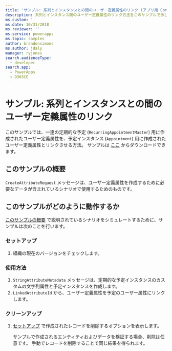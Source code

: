```yaml
---
title: 'サンプル: 系列とインスタンスとの間のユーザー定義属性のリンク (アプリ用 Common Data Service) | Microsoft Docs'
description: 系列とインスタンス間のユーザー定義属性のリンク方法をこのサンプルで示します。
ms.custom: ''
ms.date: 10/31/2018
ms.reviewer: ''
ms.service: powerapps
ms.topic: samples
author: brandonsimons
ms.author: jdaly
manager: ryjones
search.audienceType:
  - developer
search.app:
  - PowerApps
  - D365CE
---
```

# <a name="sample-link-custom-attributes-between-series-and-instances"></a>サンプル: 系列とインスタンスとの間のユーザー定義属性のリンク

このサンプルでは、一連の定期的な予定 (`RecurringAppointmentMaster`) 用に作成されたユーザー定義属性を、予定インスタンス (`Appointment`) 用に作成されたユーザー定義属性とリンクさせる方法。 サンプルは [ここ](https://github.com/Microsoft/PowerApps-Samples/tree/master/cds/orgsvc/C%23/LinkAttributes) からダウンロードできます。

## <a name="what-this-sample-does"></a>このサンプルの概要

`CreateAttributeRequest` メッセージは、ユーザー定義属性を作成するために必要なデータが含まれているシナリオで使用するためのものです。

## <a name="how-this-sample-works"></a>このサンプルがどのように動作するか

[このサンプルの概要](#what-this-sample-does) で説明されているシナリオをシミュレートするために、サンプルは次のことを行います。

### <a name="setup"></a>セットアップ

1. 組織の現在のバージョンをチェックします。

### <a name="demonstrate"></a>使用方法

1. `StringAttributeMetadata` メッセージは、定期的な予定インスタンスのカスタムの文字列属性と予定インスタンスを作成します。
2. `LinkedAttributeId` から、ユーザー定義属性を予定のユーザー属性にリンクします。

### <a name="clean-up"></a>クリーンアップ

1. [セットアップ](#setup) で作成されたレコードを削除するオプションを表示します。

    サンプルで作成されるエンティティおよびデータを検証する場合、削除は任意です。 手動でレコードを削除することで同じ結果を得られます。

